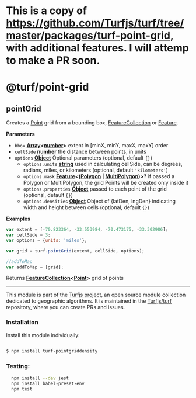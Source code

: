 # This is a copy of https://github.com/Turfjs/turf/tree/master/packages/turf-point-grid, with additional features. I will attemp to make a PR soon.
# @turf/point-grid

<!-- Generated by documentation.js. Update this documentation by updating the source code. -->

## pointGrid

Creates a [Point](https://tools.ietf.org/html/rfc7946#section-3.1.2) grid from a bounding box, [FeatureCollection](https://tools.ietf.org/html/rfc7946#section-3.3) or [Feature](https://tools.ietf.org/html/rfc7946#section-3.2).

**Parameters**

-   `bbox` **[Array](https://developer.mozilla.org/en-US/docs/Web/JavaScript/Reference/Global_Objects/Array)&lt;[number](https://developer.mozilla.org/en-US/docs/Web/JavaScript/Reference/Global_Objects/Number)>** extent in [minX, minY, maxX, maxY] order
-   `cellSide` **[number](https://developer.mozilla.org/en-US/docs/Web/JavaScript/Reference/Global_Objects/Number)** the distance between points, in units
-   `options` **[Object](https://developer.mozilla.org/en-US/docs/Web/JavaScript/Reference/Global_Objects/Object)** Optional parameters (optional, default `{}`)
    -   `options.units` **[string](https://developer.mozilla.org/en-US/docs/Web/JavaScript/Reference/Global_Objects/String)** used in calculating cellSide, can be degrees, radians, miles, or kilometers (optional, default `'kilometers'`)
    -   `options.mask` **[Feature](https://tools.ietf.org/html/rfc7946#section-3.2)&lt;([Polygon](https://tools.ietf.org/html/rfc7946#section-3.1.6) \| [MultiPolygon](https://tools.ietf.org/html/rfc7946#section-3.1.7))>?** if passed a Polygon or MultiPolygon, the grid Points will be created only inside it
    -   `options.properties` **[Object](https://developer.mozilla.org/en-US/docs/Web/JavaScript/Reference/Global_Objects/Object)** passed to each point of the grid (optional, default `{}`)
    -   `options.densities` **[Object](https://developer.mozilla.org/en-US/docs/Web/JavaScript/Reference/Global_Objects/Object)** Object of {latDen, lngDen} indicating width and height between cells (optional, default `{}`)

**Examples**

```javascript
var extent = [-70.823364, -33.553984, -70.473175, -33.302986];
var cellSide = 3;
var options = {units: 'miles'};

var grid = turf.pointGrid(extent, cellSide, options);

//addToMap
var addToMap = [grid];
```

Returns **[FeatureCollection](https://tools.ietf.org/html/rfc7946#section-3.3)&lt;[Point](https://tools.ietf.org/html/rfc7946#section-3.1.2)>** grid of points

<!-- This file is automatically generated. Please don't edit it directly:
if you find an error, edit the source file (likely index.js), and re-run
./scripts/generate-readmes in the turf project. -->

---

This module is part of the [Turfjs project](http://turfjs.org/), an open source
module collection dedicated to geographic algorithms. It is maintained in the
[Turfjs/turf](https://github.com/Turfjs/turf) repository, where you can create
PRs and issues.

### Installation

Install this module individually:

```sh

$ npm install turf-pointgriddensity 

```

### Testing: 

```sh
  npm install --dev jest 
  npm install babel-preset-env
  npm test
```
